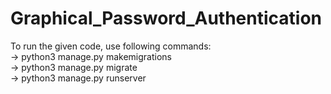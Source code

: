 # Graphical_Password_Authentication

To run the given code, use following commands: <br>
-> python3 manage.py makemigrations <br>
-> python3 manage.py migrate<br>
-> python3 manage.py runserver<br>
